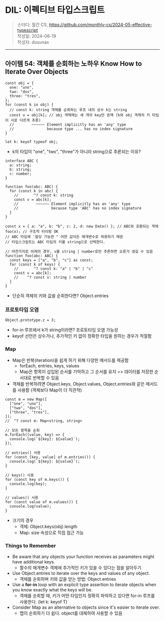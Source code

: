 # DIL: 이펙티브 타입스크립트

> 스터디: 월간 CS, https://github.com/monthly-cs/2024-05-effective-typescript  
> 작성일: 2024-06-19  
> 작성자: dusunax

---

## 아이템 54: 객체를 순회하는 노하우 Know How to Iterate Over Objects

```tsx
const obj = {
  one: "uno",
  two: "dos",
  three: "tres",
};
for (const k in obj) {
  // const k: string 객체를 순회하는 루프 내의 상수 k는 string
  const v = obj[k]; // obj 객체에는 세 개의 key만 존재 (k와 obj 객체의 키 타입이 서로 다르게 추론)
  //        ~~~~~~ Element implicitly has an 'any' type
  //               because type ... has no index signature
}

let k: keyof typeof obj;
```

- k의 타입이 "one", "two", "three"가 아니라 string으로 추론되는 이유?

```tsx
interface ABC {
  a: string;
  b: string;
  c: number;
}

function foo(abc: ABC) {
  for (const k in abc) {
    //       ^? const k: string
    const v = abc[k];
    //        ~~~~~~ Element implicitly has an 'any' type
    //               because type 'ABC' has no index signature
  }
}

const x = { a: "a", b: "b", c: 2, d: new Date() }; // ABC와 호환되는 객체
foo(x); // 구조적 타이핑 OK
// ABC 타입에 '할당 가능한 " 어떤 값이든 매개변수로 허용하기 때문
// 타입스크립트는 ABC 타입의 키를 string으로 선택한다.

// 마찬가지로 아래의 경우, v를 string | number로만 추론하면 오류가 생길 수 있음
function foo(abc: ABC) {
  const keys = ["a", "b", "c"] as const;
  for (const k of keys) {
    //       ^? const k: "a" | "b" | "c"
    const v = abc[k];
    //    ^? const v: string | number
  }
}
```

- 단순히 객체의 키와 값을 순회한다면? Object.entries

### 프로토타입 오염

```tsx
Object.prototype.z = 3;
```

- for-in 루프에서 k가 string이라면? 프로토타임 오염 가능성
- keyof 선언은 상수거나, 추가적인 키 없이 정확한 타입을 원하는 경우가 적절함

### Map

- Map은 반복(iteration)을 쉽게 하기 위해 다양한 메서드를 제공함
  - forEach, entries, keys, values
  - Map은 항목이 삽입된 순서를 기억하고 그 순서를 유지 => 데이터를 저장한 순서대로 반복할 수 있음
- 객체를 반복하려면 Object.keys, Object.values, Object.entries와 같은 메서드를 사용함 (객체보다 Map이 더 직관적)

```tsx
const m = new Map([
  ["one", "uno"],
  ["two", "dos"],
  ["three", "tres"],
]);
//  ^? const m: Map<string, string>

// 모든 항목을 순회
m.forEach((value, key) => {
  console.log(`${key}: ${value}`);
});

// entries() 사용
for (const [key, value] of m.entries()) {
  console.log(`${key}: ${value}`);
}

// keys() 사용
for (const key of m.keys()) {
  console.log(key);
}

// values() 사용
for (const value of m.values()) {
  console.log(value);
}
```

- 크기의 경우
  - 객체: Object.keys(obj).length
  - Map: size 속성으로 직접 접근 가능

### Things to Remember

- Be aware that any objects your function receives as parameters might have additional keys.
  - 함수의 매개변수 객체에 추가적인 키가 있을 수 있다는 점을 알아두기
- Use Object.entries to iterate over the keys and values of any object.
  - 객체를 순회하며 키와 값을 얻는 방법: Object.entries
- Use a **for-in** loop with an explicit type assertion to iterate objects when you know exactly what the keys will be.
  - 객체를 순회할 때, 키가 어떤 타입인지 정확히 파악하고 있다면 for-in 루프를 사용한다. (let k: keyof T)
- Consider Map as an alternative to objects since it's easier to iterate over.
  - 맵이 순회하기 더 쉽다. object를 대체하여 사용할 수 있음
